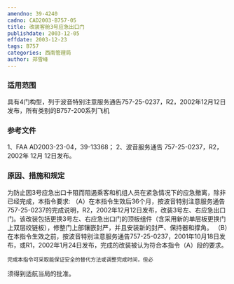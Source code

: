 ```yaml
---
amendno: 39-4240
cadno: CAD2003-B757-05
title: 改装客舱3号应急出口门
publishdate: 2003-12-05
effdate: 2003-12-23
tags: B757
categories: 西南管理局
author: 郑雪峰
---
```


### 适用范围 
具有4门构型，列于波音特别注意服务通告757-25-0237，R2，2002年12月12日发布，所有类别的B757-200系列飞机

<!--more-->
### 参考文件
1、FAA AD2003-23-04，39-13368； 
2、波音服务通告 757-25-0237，R2，2002年 12月 12日发布。

### 原因、措施和规定 
 为防止因3号应急出口卡阻而阻遏乘客和机组人员在紧急情况下的应急撤离，除非已经完成，本指令要求: 
（A）在本指令生效后36个月，按波音特别注意服务通告757-25-0237的完成说明，R2，2002年12月12日发布，改装3号左、右应急出口门。该改装包括更换3号左、右应急出口门的顶板组件（含采用新的单层板更换门上双层绞链板），修整门上部镶嵌封严，并且安装新的封严、保持器和撑角。 
（B）在本指令生效之前，按波音特别注意服务通告757-25-0237，2001年10月18日发布，或R1，2002年1月24日发布，完成的改装被认为符合本指令（A）段的要求。

    完成本指令可采取能保证安全的替代方法或调整完成时间，但必
  
须得到适航当局的批准。
